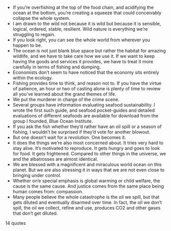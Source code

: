  - If you’re overfishing at the top of the food chain, and acidifying the ocean at the bottom, you’re creating a squeeze that could conceivably collapse the whole system.
 - I am drawn to the wild not because it is wild but because it is sensible, logical, ordered, stable, resilient. Wild nature is everything we’re struggling to regain.
 - If you look right, you can see the whole world from wherever you happen to be.
 - The ocean is not just blank blue space but rather the habitat for amazing wildlife, and we have to take care how we use it. If we want to keep having the goods and services it provides, we have to treat it more carefully in terms of fishing and dumping.
 - Economists don’t seem to have noticed that the economy sits entirely within the ecology.
 - Fishing provides time to think, and reason not to. If you have the virtue of patience, an hour or two of casting alone is plenty of time to review all you’ve learned about the grand themes of life.
 - We put the murderer in charge of the crime scene.
 - Several groups have information evaluating seafood sustainability. I wrote the first such guide, and seafood pocket-guides and detailed evaluations of different seafoods are available for download from the group I founded, Blue Ocean Institute.
 - If you ask the fish whether they’d rather have an oil spill or a season of fishing, I wouldn’t be surprised if they’d vote for another blowout.
 - But one doesn’t wait for a revolution. One becomes it.
 - It does the things we’re also most concerned about. It tries very hard to stay alive. It’s motivated to reproduce. It gets hungry and goes to look for food. It gets frightened. Compared to other things in the universe, we and the albatrosses are almost identical.
 - We are blessed with a magnificent and miraculous world ocean on this planet. But we are also stressing it in ways that we are not even close to bringing under control.
 - Whether on’e special emphasis is global warming or child welfare, the cause is the same cause. And justice comes from the same place being human comes from: compassion.
 - Many people believe the whole catastrophe is the oil we spill, but that gets diluted and eventually disarmed over time. In fact, the oil we don’t spill, the oil we collect, refine and use, produces CO2 and other gases that don’t get diluted.

14 quotes